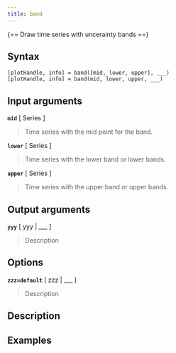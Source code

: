 ```yaml
---
title: band
---
```


{== Draw time series with uncerainty bands ==}

## Syntax

    [plotHandle, info] = band([mid, lower, upper], ___)
    [plotHandle, info] = band(mid, lower, upper, ___)


## Input arguments

__`mid`__ [ Series ]
> 
> Time series with the mid point for the band.
> 

__`lower`__ [ Series ]
> 
> Time series with the lower band or lower bands.
> 

__`upper`__ [ Series ]
> 
> Time series with the upper band or upper bands.
> 

## Output arguments

__`yyy`__ [ yyy | ___ ]
> 
> Description
> 


## Options 

__`zzz=default`__ [ zzz | ___ ]
> 
> Description
> 


## Description 



## Examples

```matlab
```

